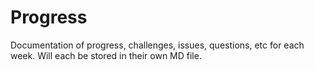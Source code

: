 # Progress

Documentation of progress, challenges, issues, questions, etc for each week. Will each be stored in their own MD file.